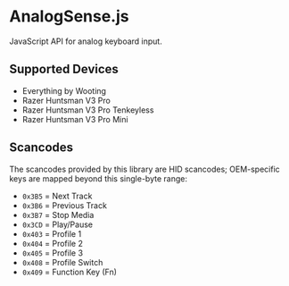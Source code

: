 # AnalogSense.js

JavaScript API for analog keyboard input.

## Supported Devices

- Everything by Wooting
- Razer Huntsman V3 Pro
- Razer Huntsman V3 Pro Tenkeyless
- Razer Huntsman V3 Pro Mini

## Scancodes

The scancodes provided by this library are HID scancodes; OEM-specific keys are mapped beyond this single-byte range:
- `0x3B5` = Next Track
- `0x3B6` = Previous Track 
- `0x3B7` = Stop Media
- `0x3CD` = Play/Pause
- `0x403` = Profile 1
- `0x404` = Profile 2
- `0x405` = Profile 3
- `0x408` = Profile Switch
- `0x409` = Function Key (Fn)
